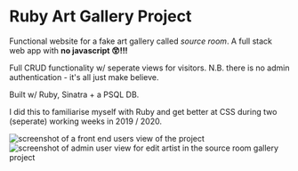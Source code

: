 # Ruby Art Gallery Project

Functional website for a fake art gallery called _source room_. A full stack web app with **no javascript 😲!!!** 

Full CRUD functionality w/ seperate views for visitors. N.B. there is no admin authentication - it's all just make believe.

Built w/ Ruby, Sinatra + a PSQL DB.

I did this to familiarise myself with Ruby and get better at CSS during two (seperate) working weeks in 2019 / 2020. 

![screenshot of a front end users view of the project](https://i.imgur.com/7t8tXum.jpg)
![screenshot of admin user view for edit artist in the source room gallery project](https://i.imgur.com/pUyDLgK.png)
